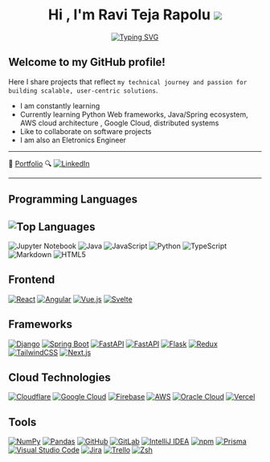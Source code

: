 <h1 align="center"><b>Hi , I'm Ravi Teja Rapolu</b> <img src="https://custom-icon-badges.demolab.com/badge/Ex-Oracle-F80000?logo=oracle&logoColor=white)"></h1>  

<p align="center">
<a href="https://rapo7.github.io/blog/about"><img src="https://readme-typing-svg.demolab.com?font=Doto&weight=300&size=29&pause=1000&color=35F719&center=true&vCenter=true&width=435&lines=Software+Engineer;Graduate+Student;Python+Programmer;Java+Developer;Frontend+Developer;Full+Stack+Web+Developer;AI%2FML+Enthusiast" alt="Typing SVG" /></a>
</p>


## Welcome to my GitHub profile! 

Here I share projects that reflect `my technical journey and passion for building scalable, user-centric solutions`.  

- I am constantly learning
- Currently learning Python Web frameworks, Java/Spring ecosystem, AWS cloud architecture , Google Cloud, distributed systems
- Like to collaborate on software projects
- I am also an Eletronics Engineer

----------------
🔗 [Portfolio](https://rapo7.github.io/blog/about)
🔍 [![LinkedIn](https://custom-icon-badges.demolab.com/badge/LinkedIn-0A66C2?logo=linkedin-white&logoColor=fff)](https://linkedin.com/in/ravi-teja-rapolu)

----------------
## Programming Languages
![Top Languages](https://github-readme-stats.vercel.app/api/top-langs/?username=rapo7&layout=compact&hide=swift&hide_border=true&hide_tite=true)
----------------
![Jupyter Notebook](https://img.shields.io/badge/jupyter-%23FA0F00.svg?style=for-the-badge&logo=jupyter&logoColor=white)
![Java](https://img.shields.io/badge/java-%23ED8B00.svg?style=for-the-badge&logo=openjdk&logoColor=white)
![JavaScript](https://img.shields.io/badge/javascript-%23323330.svg?style=for-the-badge&logo=javascript&logoColor=%23F7DF1E)
![Python](https://img.shields.io/badge/python-3670A0?style=for-the-badge&logo=python&logoColor=ffdd54)
![TypeScript](https://img.shields.io/badge/typescript-%23007ACC.svg?style=for-the-badge&logo=typescript&logoColor=white)
![Markdown](https://img.shields.io/badge/markdown-%23000000.svg?style=for-the-badge&logo=markdown&logoColor=white)
![HTML5](https://img.shields.io/badge/html5-%23E34F26.svg?style=for-the-badge&logo=html5&logoColor=white)
## Frontend

[![React](https://img.shields.io/badge/React-%2320232a.svg?logo=react&logoColor=%2361DAFB)](#)
[![Angular](https://img.shields.io/badge/Angular-%23DD0031.svg?logo=angular&logoColor=white)](#)
[![Vue.js](https://img.shields.io/badge/Vue.js-4FC08D?logo=vuedotjs&logoColor=fff)](#)
[![Svelte](https://img.shields.io/badge/Svelte-%23f1413d.svg?logo=svelte&logoColor=white)](#)

## Frameworks

[![Django](https://img.shields.io/badge/Django-%23092E20.svg?logo=django&logoColor=white)](#)
[![Spring Boot](https://img.shields.io/badge/Spring%20Boot-6DB33F?logo=springboot&logoColor=fff)](#)
[![FastAPI](https://img.shields.io/badge/FastAPI-009485.svg?logo=fastapi&logoColor=white)](#)
[![FastAPI](https://img.shields.io/badge/FastAPI-009485.svg?logo=fastapi&logoColor=white)](#)
[![Flask](https://img.shields.io/badge/Flask-000?logo=flask&logoColor=fff)](#)
[![Redux](https://img.shields.io/badge/Redux-764ABC?logo=redux&logoColor=fff)](#)
[![TailwindCSS](https://img.shields.io/badge/Tailwind%20CSS-%2338B2AC.svg?logo=tailwind-css&logoColor=white)](#)
[![Next.js](https://img.shields.io/badge/Next.js-black?logo=next.js&logoColor=white)](#)

## Cloud Technologies

[![Cloudflare](https://img.shields.io/badge/Cloudflare-F38020?logo=Cloudflare&logoColor=white)](#)
[![Google Cloud](https://img.shields.io/badge/Google%20Cloud-%234285F4.svg?logo=google-cloud&logoColor=white)](#)
[![Firebase](https://img.shields.io/badge/Firebase-039BE5?logo=Firebase&logoColor=white)](#)
[![AWS](https://img.shields.io/badge/AWS-%23FF9900.svg?logo=amazon-web-services&logoColor=white)](#)
[![Oracle Cloud](https://custom-icon-badges.demolab.com/badge/Oracle%20Cloud-F80000?logo=oracle&logoColor=white)](#)
[![Vercel](https://img.shields.io/badge/Vercel-%23000000.svg?logo=vercel&logoColor=white)](#)

## Tools

[![NumPy](https://img.shields.io/badge/NumPy-4DABCF?logo=numpy&logoColor=fff)](#)
[![Pandas](https://img.shields.io/badge/Pandas-150458?logo=pandas&logoColor=fff)](#)
[![GitHub](https://img.shields.io/badge/GitHub-%23121011.svg?logo=github&logoColor=white)](#)
[![GitLab](https://img.shields.io/badge/GitLab-FC6D26?logo=gitlab&logoColor=fff)](#)
[![IntelliJ IDEA](https://img.shields.io/badge/IntelliJIDEA-000000.svg?logo=intellij-idea&logoColor=white)](#)
[![npm](https://img.shields.io/badge/npm-CB3837?logo=npm&logoColor=fff)](#)
[![Prisma](https://img.shields.io/badge/Prisma-2D3748?logo=prisma&logoColor=white)](#)
[![Visual Studio Code](https://custom-icon-badges.demolab.com/badge/Visual%20Studio%20Code-0078d7.svg?logo=vsc&logoColor=white)](#)
[![Jira](https://img.shields.io/badge/Jira-0052CC?logo=jira&logoColor=fff)](#)
[![Trello](https://img.shields.io/badge/Trello-0052CC?logo=trello&logoColor=fff)](#)
[![Zsh](https://img.shields.io/badge/Zsh-F15A24?logo=zsh&logoColor=fff)](#)




